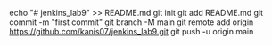 echo "# jenkins_lab9" >> README.md
git init
git add README.md
git commit -m "first commit"
git branch -M main
git remote add origin https://github.com/kanis07/jenkins_lab9.git
git push -u origin main
